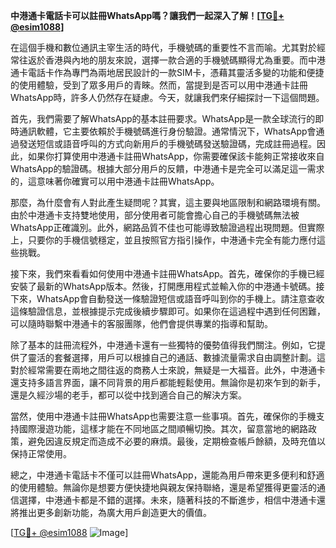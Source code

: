 **中港通卡電話卡可以註冊WhatsApp嗎？讓我們一起深入了解！[[TG💪+ @esim1088](https://t.me/s/esim1088)]**

在這個手機和數位通訊主宰生活的時代，手機號碼的重要性不言而喻。尤其對於經常往返於香港與內地的朋友來說，選擇一款合適的手機號碼顯得尤為重要。而中港通卡電話卡作為專門為兩地居民設計的一款SIM卡，憑藉其靈活多變的功能和便捷的使用體驗，受到了眾多用戶的青睞。然而，當提到是否可以用中港通卡註冊WhatsApp時，許多人仍然存在疑慮。今天，就讓我們來仔細探討一下這個問題。

首先，我們需要了解WhatsApp的基本註冊要求。WhatsApp是一款全球流行的即時通訊軟體，它主要依賴於手機號碼進行身份驗證。通常情況下，WhatsApp會通過發送短信或語音呼叫的方式向新用戶的手機號碼發送驗證碼，完成註冊過程。因此，如果你打算使用中港通卡註冊WhatsApp，你需要確保該卡能夠正常接收來自WhatsApp的驗證碼。根據大部分用戶的反饋，中港通卡是完全可以滿足這一需求的，這意味著你確實可以用中港通卡註冊WhatsApp。

那麼，為什麼會有人對此產生疑問呢？其實，這主要與地區限制和網路環境有關。由於中港通卡支持雙地使用，部分使用者可能會擔心自己的手機號碼無法被WhatsApp正確識別。此外，網路品質不佳也可能導致驗證過程出現問題。但實際上，只要你的手機信號穩定，並且按照官方指引操作，中港通卡完全有能力應付這些挑戰。

接下來，我們來看看如何使用中港通卡註冊WhatsApp。首先，確保你的手機已經安裝了最新的WhatsApp版本。然後，打開應用程式並輸入你的中港通卡號碼。接下來，WhatsApp會自動發送一條驗證短信或語音呼叫到你的手機上。請注意查收這條驗證信息，並根據提示完成後續步驟即可。如果你在這過程中遇到任何困難，可以隨時聯繫中港通卡的客服團隊，他們會提供專業的指導和幫助。

除了基本的註冊流程外，中港通卡還有一些獨特的優勢值得我們關注。例如，它提供了靈活的套餐選擇，用戶可以根據自己的通話、數據流量需求自由調整計劃。這對於經常需要在兩地之間往返的商務人士來說，無疑是一大福音。此外，中港通卡還支持多語言界面，讓不同背景的用戶都能輕鬆使用。無論你是初來乍到的新手，還是久經沙場的老手，都可以從中找到適合自己的解決方案。

當然，使用中港通卡註冊WhatsApp也需要注意一些事項。首先，確保你的手機支持國際漫遊功能，這樣才能在不同地區之間順暢切換。其次，留意當地的網路政策，避免因違反規定而造成不必要的麻煩。最後，定期檢查帳戶餘額，及時充值以保持正常使用。

總之，中港通卡電話卡不僅可以註冊WhatsApp，還能為用戶帶來更多便利和舒適的使用體驗。無論你是想要方便快捷地與親友保持聯絡，還是希望獲得更靈活的通信選擇，中港通卡都是不錯的選擇。未來，隨著科技的不斷進步，相信中港通卡還將推出更多創新功能，為廣大用戶創造更大的價值。

[[TG💪+ @esim1088](https://t.me/s/esim1088) ![Image](https://i.postimg.cc/4NQfJmqS/Snipaste-2025-05-13-00-14-12.png)]